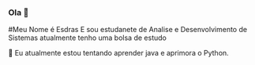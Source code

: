 ### Ola 👋

#Meu Nome é Esdras
E sou estudanete de Analise e Desenvolvimento de Sistemas
atualmente tenho uma bolsa de estudo 

🌱 Eu atualmente estou tentando aprender java e aprimora o Python.
<!--
**EsdrasSouza7/EsdrasSouza7** is a ✨ _special_ ✨ repository because its `README.md` (this file) appears on your GitHub profile.

Here are some ideas to get you started:

- 🔭 I’m currently working on ...
- 🌱 I’m currently learning ...
- 👯 I’m looking to collaborate on ...
- 🤔 I’m looking for help with ...
- 💬 Ask me about ...
- 📫 How to reach me: ...
- 😄 Pronouns: ...
- ⚡ Fun fact: ...
-->
